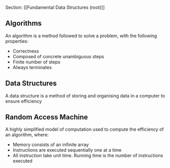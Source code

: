 Section: [[Fundamental Data Structures (root)]]

## Algorithms

An algorithm is a method followed to solve a problem, with the following properties:

- Correctness
- Composed of concrete unambiguous steps
- Finite number of steps
- Always terminates
## Data Structures

A data structure is a method of storing and organising data in a computer to ensure efficiency
## Random Access Machine

A highly simplified model of computation used to compute the efficiency of an algorithm, where:

- Memory consists of an infinite array
- Instructions are executed sequentially one at a time
- All instruction take unit time. Running time is the number of instructions executed